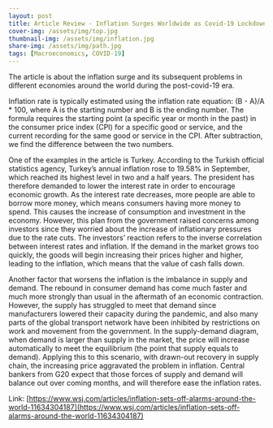 ```yaml
---
layout: post
title: Article Review - Inflation Surges Worldwide as Covid-19 Lockdowns End and Supply Chains Can’t Cope
cover-img: /assets/img/top.jpg
thumbnail-img: /assets/img/inflation.jpg
share-img: /assets/img/path.jpg
tags: [Macroeconomics, COVID-19]
---
```


The article is about the inflation surge and its subsequent problems in different economies around the world during the post-covid-19 era.

Inflation rate is typically estimated using the inflation rate equation: (B - A)/A * 100, where A is the starting number and B is the ending number. The formula requires the starting point (a specific year or month in the past) in the consumer price index (CPI) for a specific good or service, and the current recording for the same good or service in the CPI. After subtraction, we find the difference between the two numbers.

One of the examples in the article is Turkey. According to the Turkish official statistics agency, Turkey’s annual inflation rose to 19.58% in September, which reached its highest level in two and a half years. The president has therefore demanded to lower the interest rate in order to encourage economic growth. As the interest rate decreases, more people are able to borrow more money, which means consumers having more money to spend. This causes the increase of consumption and investment in the economy. However, this plan from the government raised concerns among investors since they worried about the increase of inflationary pressures due to the rate cuts. The investors’ reaction refers to the inverse correlation between interest rates and inflation. If the demand in the market grows too quickly, the goods will begin increasing their prices higher and higher, leading to the inflation, which means that the value of cash falls down.

Another factor that worsens the inflation is the imbalance in supply and demand. The rebound in consumer demand has come much faster and much more strongly than usual in the aftermath of an economic contraction. However, the supply has struggled to meet that demand since manufacturers lowered their capacity during the pandemic, and also many parts of the global transport network have been inhibited by restrictions on work and movement from the government. In the supply-demand diagram, when demand is larger than supply in the market, the price will increase automatically to meet the equilibrium (the point that supply equals to demand). Applying this to this scenario, with drawn-out recovery in supply chain, the increasing price aggravated the problem in inflation. Central bankers from G20 expect that those forces of supply and demand will balance out over coming months, and will therefore ease the inflation rates.

Link: [https://www.wsj.com/articles/inflation-sets-off-alarms-around-the-world-11634304187](https://www.wsj.com/articles/inflation-sets-off-alarms-around-the-world-11634304187)
